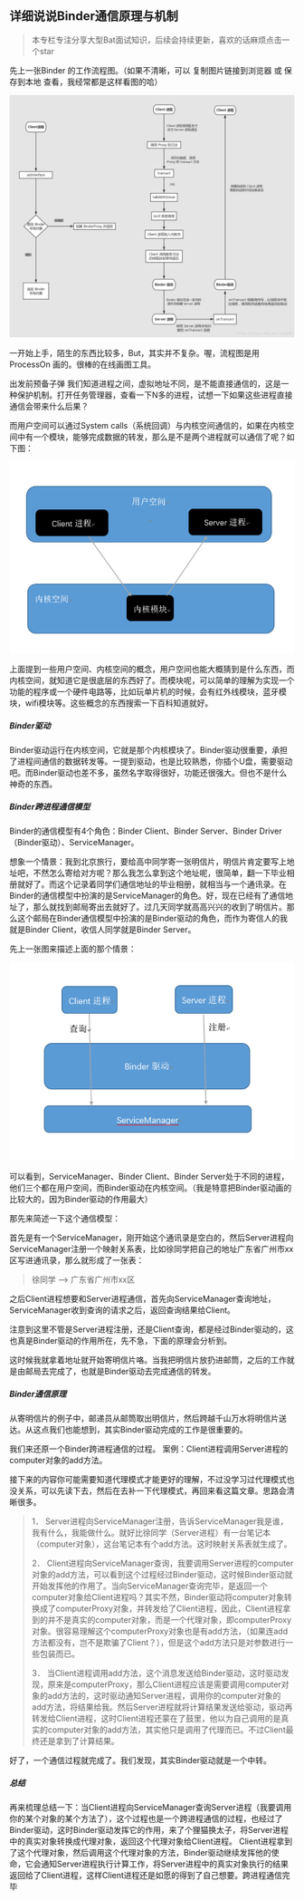 ## 详细说说Binder通信原理与机制

> 本专栏专注分享大型Bat面试知识，后续会持续更新，喜欢的话麻烦点击一个star

先上一张Binder 的工作流程图。（如果不清晰，可以 复制图片链接到浏览器 或 保存到本地 查看，我经常都是这样看图的哈）

![img](img/20170423115204640.png)

一开始上手，陌生的东西比较多，But，其实并不复杂。喔，流程图是用 ProcessOn 画的。很棒的在线画图工具。

出发前预备子弹
我们知道进程之间，虚拟地址不同，是不能直接通信的，这是一种保护机制。打开任务管理器，查看一下N多的进程，试想一下如果这些进程直接通信会带来什么后果？

而用户空间可以通过System calls（系统回调）与内核空间通信的，如果在内核空间中有一个模块，能够完成数据的转发，那么是不是两个进程就可以通信了呢？如下图：

![img](img/20161127155718976.png)

上面提到一些用户空间、内核空间的概念，用户空间也能大概猜到是什么东西，而内核空间，就知道它是很底层的东西好了。而模块呢，可以简单的理解为实现一个功能的程序或一个硬件电路等，比如玩单片机的时候，会有红外线模块，蓝牙模块，wifi模块等。这些概念的东西搜索一下百科知道就好。

##### Binder驱动

Binder驱动运行在内核空间，它就是那个内核模块了。Binder驱动很重要，承担了进程间通信的数据转发等。一提到驱动，也是比较熟悉，你插个U盘，需要驱动吧。而Binder驱动也差不多，虽然名字取得很好，功能还很强大。但也不是什么神奇的东西。

##### Binder跨进程通信模型

Binder的通信模型有4个角色：Binder Client、Binder Server、Binder Driver（Binder驱动）、ServiceManager。

想象一个情景：我到北京旅行，要给高中同学寄一张明信片，明信片肯定要写上地址吧，不然怎么寄给对方呢？那么我怎么拿到这个地址呢，很简单，翻一下毕业相册就好了。而这个记录着同学们通信地址的毕业相册，就相当与一个通讯录。在Binder的通信模型中扮演的是ServiceManager的角色。好，现在已经有了通信地址了，那么就找到邮局寄出去就好了。过几天同学就高高兴兴的收到了明信片。那么这个邮局在Binder通信模型中扮演的是Binder驱动的角色，而作为寄信人的我就是Binder Client，收信人同学就是Binder Server。

先上一张图来描述上面的那个情景：

![img](img/20161127145544347.png)

可以看到，ServiceManager、Binder Client、Binder Server处于不同的进程，他们三个都在用户空间，而Binder驱动在内核空间。（我是特意把Binder驱动画的比较大的，因为Binder驱动的作用最大）

那先来简述一下这个通信模型：

首先是有一个ServiceManager，刚开始这个通讯录是空白的，然后Server进程向ServiceManager注册一个映射关系表，比如徐同学把自己的地址广东省广州市xx区写进通讯录，那么就形成了一张表：

> 徐同学 —> 广东省广州市xx区
>

之后Client进程想要和Server进程通信，首先向ServiceManager查询地址，ServiceManager收到查询的请求之后，返回查询结果给Client。

注意到这里不管是Server进程注册，还是Client查询，都是经过Binder驱动的，这也真是Binder驱动的作用所在，先不急，下面的原理会分析到。

这时候我就拿着地址就开始寄明信片咯。当我把明信片放扔进邮筒，之后的工作就是由邮局去完成了，也就是Binder驱动去完成通信的转发。

##### Binder通信原理

从寄明信片的例子中，邮递员从邮筒取出明信片，然后跨越千山万水将明信片送达。从这点我们也能想到，其实Binder驱动完成的工作是很重要的。

我们来还原一个Binder跨进程通信的过程。 
案例：Client进程调用Server进程的computer对象的add方法。

接下来的内容你可能需要知道代理模式才能更好的理解，不过没学习过代理模式也没关系，可以先读下去，然后在去补一下代理模式，再回来看这篇文章。思路会清晰很多。



> 1． Server进程向ServiceManager注册，告诉ServiceManager我是谁，我有什么，我能做什么。就好比徐同学（Server进程）有一台笔记本（computer对象），这台笔记本有个add方法。这时映射关系表就生成了。
>
> 2． Client进程向ServiceManager查询，我要调用Server进程的computer对象的add方法，可以看到这个过程经过Binder驱动，这时候Binder驱动就开始发挥他的作用了。当向ServiceManager查询完毕，是返回一个computer对象给Client进程吗？其实不然，Binder驱动将computer对象转换成了computerProxy对象，并转发给了Client进程，因此，Client进程拿到的并不是真实的computer对象，而是一个代理对象，即computerProxy对象。很容易理解这个computerProxy对象也是有add方法，（如果连add方法都没有，岂不是欺骗了Client？），但是这个add方法只是对参数进行一些包装而已。 
>
> 3． 当Client进程调用add方法，这个消息发送给Binder驱动，这时驱动发现，原来是computerProxy，那么Client进程应该是需要调用computer对象的add方法的，这时驱动通知Server进程，调用你的computer对象的add方法，将结果给我。然后Server进程就将计算结果发送给驱动，驱动再转发给Client进程，这时Client进程还蒙在了鼓里，他以为自己调用的是真实的computer对象的add方法，其实他只是调用了代理而已。不过Client最终还是拿到了计算结果。

好了，一个通信过程就完成了。我们发现，其实Binder驱动就是一个中转。

##### 总结

再来梳理总结一下：当Client进程向ServiceManager查询Server进程（我要调用你的某个对象的某个方法了），这个过程也是一个跨进程通信的过程，也经过了Binder驱动，这时Binder驱动发挥它的作用，来了个狸猫换太子，将Server进程中的真实对象转换成代理对象，返回这个代理对象给Client进程。 
Client进程拿到了这个代理对象，然后调用这个代理对象的方法，Binder驱动继续发挥他的使命，它会通知Server进程执行计算工作，将Server进程中的真实对象执行的结果返回给了Client进程，这样Client进程还是如愿的得到了自己想要。跨进程通信完毕